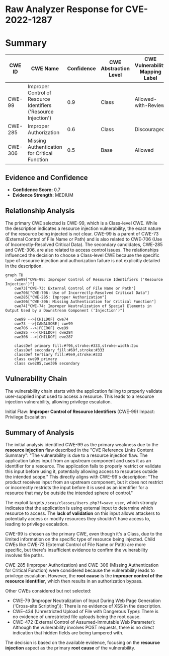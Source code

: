 # Raw Analyzer Response for CVE-2022-1287

# Summary
| CWE ID | CWE Name | Confidence | CWE Abstraction Level | CWE Vulnerability Mapping Label | CWE-Vulnerability Mapping Notes |
|---|---|---|---|---|---|
| CWE-99 | Improper Control of Resource Identifiers ('Resource Injection') | 0.9 | Class | Allowed-with-Review | Primary CWE |
| CWE-285 | Improper Authorization | 0.6 | Class | Discouraged | Secondary Candidate |
| CWE-306 | Missing Authentication for Critical Function | 0.5 | Base | Allowed | Secondary Candidate |

## Evidence and Confidence

*   **Confidence Score:** 0.7
*   **Evidence Strength:** MEDIUM

## Relationship Analysis
The primary CWE selected is CWE-99, which is a Class-level CWE. While the description indicates a resource injection vulnerability, the exact nature of the resource being injected is not clear. CWE-99 is a parent of CWE-73 (External Control of File Name or Path) and is also related to CWE-706 (Use of Incorrectly-Resolved Critical Data). The secondary candidates, CWE-285 and CWE-306, are also related to access control issues. The relationships influenced the decision to choose a Class-level CWE because the specific type of resource injection and authorization failure is not explicitly detailed in the description.

```mermaid
graph TD
    cwe99["CWE-99: Improper Control of Resource Identifiers ('Resource Injection')"]
    cwe73["CWE-73: External Control of File Name or Path"]
    cwe706["CWE-706: Use of Incorrectly-Resolved Critical Data"]
    cwe285["CWE-285: Improper Authorization"]
    cwe306["CWE-306: Missing Authentication for Critical Function"]
    cwe74["CWE-74: Improper Neutralization of Special Elements in Output Used by a Downstream Component ('Injection')"]

    cwe99 -->|CHILDOF| cwe74
    cwe73 -->|CANALSOBE| cwe99
    cwe706 -->|PEEROF| cwe99
    cwe285 -->|CHILDOF| cwe284
    cwe306 -->|CHILDOF| cwe287

    classDef primary fill:#f96,stroke:#333,stroke-width:2px
    classDef secondary fill:#69f,stroke:#333
    classDef tertiary fill:#9e9,stroke:#333
    class cwe99 primary
    class cwe285,cwe306 secondary
```

## Vulnerability Chain
The vulnerability chain starts with the application failing to properly validate user-supplied input used to access a resource. This leads to a resource injection vulnerability, allowing privilege escalation.

Initial Flaw: **Improper Control of Resource Identifiers** (CWE-99)
Impact: Privilege Escalation

## Summary of Analysis
The initial analysis identified CWE-99 as the primary weakness due to the **resource injection** flaw described in the "CVE Reference Links Content Summary": "The vulnerability is due to a resource injection flaw. The application takes input from an upstream component and uses it as an identifier for a resource. The application fails to properly restrict or validate this input before using it, potentially allowing access to resources outside the intended scope." This directly aligns with CWE-99's description: "The product receives input from an upstream component, but it does not restrict or incorrectly restricts the input before it is used as an identifier for a resource that may be outside the intended sphere of control."

The exploit targets `/scas/classes/Users.php?f=save_user`, which strongly indicates that the application is using external input to determine which resource to access. The **lack of validation** on this input allows attackers to potentially access or modify resources they shouldn't have access to, leading to privilege escalation.

CWE-99 is chosen as the primary CWE, even though it's a Class, due to the limited information on the specific type of resource being injected. Child CWEs like CWE-73 (External Control of File Name or Path) are more specific, but there's insufficient evidence to confirm the vulnerability involves file paths.

CWE-285 (Improper Authorization) and CWE-306 (Missing Authentication for Critical Function) were considered because the vulnerability leads to privilege escalation. However, the **root cause** is the **improper control of the resource identifier**, which then results in an authorization bypass.

Other CWEs considered but not selected:
- CWE-79 (Improper Neutralization of Input During Web Page Generation ('Cross-site Scripting')): There is no evidence of XSS in the description.
- CWE-434 (Unrestricted Upload of File with Dangerous Type): There is no evidence of unrestricted file uploads being the root cause.
- CWE-472 (External Control of Assumed-Immutable Web Parameter): Although the vulnerability involves POST requests, there is no direct indication that hidden fields are being tampered with.

The decision is based on the available evidence, focusing on the **resource injection** aspect as the primary **root cause** of the vulnerability.